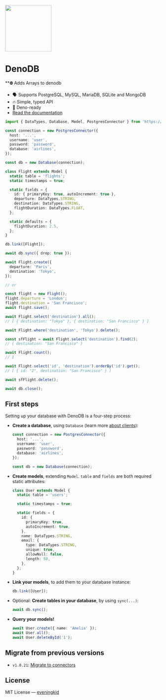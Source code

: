 <img src="./design/logo.png" height="150" />

# DenoDB

**⛔️ Adds Arrays to denodb

- 🗣 Supports PostgreSQL, MySQL, MariaDB, SQLite and MongoDB
- 🔥 Simple, typed API
- 🦕 Deno-ready
- [Read the documentation](https://eveningkid.github.io/denodb-docs)

```typescript
import { DataTypes, Database, Model, PostgresConnector } from 'https://deno.land/x/denodb/mod.ts';

const connection = new PostgresConnector({
  host: '...',
  username: 'user',
  password: 'password',
  database: 'airlines',
});

const db = new Database(connection);

class Flight extends Model {
  static table = 'flights';
  static timestamps = true;

  static fields = {
    id: { primaryKey: true, autoIncrement: true },
    departure: DataTypes.STRING,
    destination: DataTypes.STRING,
    flightDuration: DataTypes.FLOAT,
  };

  static defaults = {
    flightDuration: 2.5,
  };
}

db.link([Flight]);

await db.sync({ drop: true });

await Flight.create({
  departure: 'Paris',
  destination: 'Tokyo',
});

// or

const flight = new Flight();
flight.departure = 'London';
flight.destination = 'San Francisco';
await flight.save();

await Flight.select('destination').all();
// [ { destination: "Tokyo" }, { destination: "San Francisco" } ]

await Flight.where('destination', 'Tokyo').delete();

const sfFlight = await Flight.select('destination').find(2);
// { destination: "San Francisco" }

await Flight.count();
// 1

await Flight.select('id', 'destination').orderBy('id').get();
// [ { id: "2", destination: "San Francisco" } ]

await sfFlight.delete();

await db.close();
```

## First steps

Setting up your database with DenoDB is a four-step process:

- **Create a database**, using `Database` (learn more [about clients](#clients)):
  ```typescript
  const connection = new PostgresConnector({
    host: '...',
    username: 'user',
    password: 'password',
    database: 'airlines',
  });

  const db = new Database(connection);
  ```
- **Create models**, extending `Model`. `table` and `fields` are both required static attributes:

  ```typescript
  class User extends Model {
    static table = 'users';

    static timestamps = true;

    static fields = {
      id: {
        primaryKey: true,
        autoIncrement: true,
      },
      name: DataTypes.STRING,
      email: {
        type: DataTypes.STRING,
        unique: true,
        allowNull: false,
        length: 50,
      },
    };
  }
  ```

- **Link your models**, to add them to your database instance:
  ```typescript
  db.link([User]);
  ```
- Optional: **Create tables in your database**, by using `sync(...)`:
  ```typescript
  await db.sync();
  ```
- **Query your models!**
  ```typescript
  await User.create({ name: 'Amelia' });
  await User.all();
  await User.deleteById('1');
  ```

## Migrate from previous versions
- `v1.0.21`: [Migrate to connectors](docs/v1.0.21-migrations/connectors.md)

## License

MIT License — [eveningkid](https://github.com/eveningkid)
